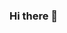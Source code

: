 ### Hi there 👋

<!--
**balasreedurga/balasreedurga** is a ✨ _special_ ✨ repository because its `README.md` (this file) appears on your GitHub profile.

Here are some ideas to get you started:

-
- 🌱 I’m currently learning Web Development
- 👯 I’m happy to Colloborate
- 📫 How to reach me:balasreedurga@gmail.com
- ⚡ My Hobbies are Backing,Cooking and Gardening
